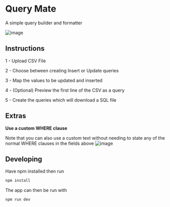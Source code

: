 # Query Mate

A simple query builder and formatter

![image](https://github.com/skrewby/query-mate/assets/33297928/62385821-164f-4bea-92c2-7f340311b296)

## Instructions
1 - Upload CSV File

2 - Choose between creating Insert or Update queries

3 - Map the values to be updated and inserted

4 - (Optional) Preview the first line of the CSV as a query

5 - Create the queries which will download a SQL file

## Extras
**Use a custom WHERE clause**

Note that you can also use a custom text without needing to state any of the normal WHERE clauses in the fields above
![image](https://github.com/skrewby/query-mate/assets/33297928/ebc6468f-4e31-422f-bbbe-79446775a63a)

## Developing
Have npm installed then run
```bash
npm install
```

The app can then be run with
```bash
npm run dev
```
